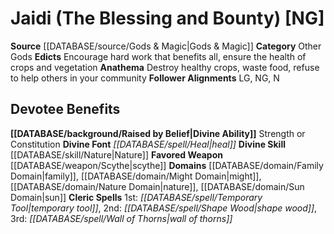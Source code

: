 ﻿---
ability:
- Strength
- Constitution
ability_boost:
- Strength
- Constitution
alignment: NG
deity:
- '[[DATABASE/deity/Jaidi|Jaidi]]'
deity_category: Other Gods
divine_font: Heal
domain:
- '[[DATABASE/domain/Family Domain|Family]]'
- '[[DATABASE/domain/Might Domain|Might]]'
- '[[DATABASE/domain/Nature Domain|Nature]]'
- '[[DATABASE/domain/Sun Domain|Sun]]'
favored_weapon: '[[DATABASE/weapon/Scythe|Scythe]]'
follower_alignment:
- LG
- NG
- N
id: '155'
name: Jaidi
rarity: Common
skill:
- '[[DATABASE/skill/Nature|Nature]]'
source: '[[DATABASE/source/Gods & Magic|Gods & Magic]]'
type: Deity

---
# Jaidi (The Blessing and Bounty) [NG]

**Source** [[DATABASE/source/Gods & Magic|Gods & Magic]] 
**Category** Other Gods
**Edicts** Encourage hard work that benefits all, ensure the health of crops and vegetation
**Anathema** Destroy healthy crops, waste food, refuse to help others in your community
**Follower Alignments** LG, NG, N

## Devotee Benefits

**[[DATABASE/background/Raised by Belief|Divine Ability]]** Strength or Constitution
**Divine Font** _[[DATABASE/spell/Heal|heal]]_
**Divine Skill** [[DATABASE/skill/Nature|Nature]]
**Favored Weapon** [[DATABASE/weapon/Scythe|scythe]]
**Domains** [[DATABASE/domain/Family Domain|family]], [[DATABASE/domain/Might Domain|might]], [[DATABASE/domain/Nature Domain|nature]], [[DATABASE/domain/Sun Domain|sun]]
**Cleric Spells** 1st: _[[DATABASE/spell/Temporary Tool|temporary tool]]_, 2nd: _[[DATABASE/spell/Shape Wood|shape wood]]_, 3rd: _[[DATABASE/spell/Wall of Thorns|wall of thorns]]_